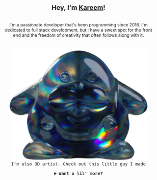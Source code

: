 <div align="center">
<p align="center">
  <br>
  <h2>Hey, I'm <b><a rel="nofollow noopener noreferrer" target="_blank" href="https://www.kareemshehab.com">Kareem</a></b>!</h2>
    <br>
    I'm a passionate developer that's been programming since 2016. I'm dedicated to full stack development, but I have a sweet spot for the front end and the freedom of creativity that often follows along with it. 
   <br>
  <br>
  <br>
  <samp align="center">
    <div><img src="https://github.com/Musilix/Musilix/blob/main/assets/mrfrosty.png" width="450"/></div>
    <div><samp>I'm also 3D artist. Check out this little guy I made</samp></div>
  </samp>
</p>
</div>

<details align="center">
  <br>
  <br>
<summary><b><samp>Want a lil' more?</samp></b></summary>
<samp>
  <b><h2 style="color: #fc6203">You're a hungry little bugger!</h2> </b>
  <p>Say hi to the trash nymph; he'll guide you through</p>
  <img src="https://github.com/Musilix/Musilix/blob/main/assets/fly.png" width="200"/>

Current Project: <a href="https://github.com/Musilix/Pipplio">Pipplio</a>

  <p align="center">
    <a href="https://www.kareemshehab.com/">
      <img src="https://github.com/Musilix/Musilix/blob/main/assets/site_prev.webp" width="30px" alt="Portfolio">
    </a>
    <a href="https://www.linkedin.com/in/kareemshehab-a95162154/">
      <img src="https://github.com/Musilix/Musilix/blob/main/assets/linkedin.png" width="30px" alt="LinkedIn">
    </a>
    <a href="https://www.instagram.com/keem.korn/">
      <img src="https://github.com/Musilix/Musilix/blob/main/assets/instagram.png" width="30px" alt="Instagram">
    </a>
    <a href="https://leetcode.com/keemkorn/">
      <img src="https://github.com/Musilix/Musilix/blob/main/assets/leetcode.png" width="30px" alt="LeetCode">
    </a>
    <a href="https://stackoverflow.com/users/7471743/musilix">
      <img src="https://github.com/Musilix/Musilix/blob/main/assets/stackoverflow.png" width="30px" alt="StackOverflow">
    </a>
  </p> 
</samp>
</details>
